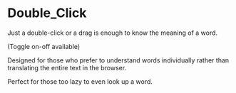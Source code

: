 # Double_Click
Just a double-click or a drag is enough to know the meaning of a word.

(Toggle on-off available)




Designed for those who prefer to understand words individually rather than translating the entire text in the browser.

Perfect for those too lazy to even look up a word.




